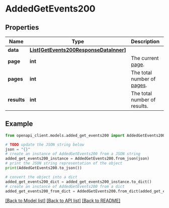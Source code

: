 # AddedGetEvents200


## Properties

Name | Type | Description | Notes
------------ | ------------- | ------------- | -------------
**data** | [**List[GetEvents200ResponseDataInner]**](GetEvents200ResponseDataInner.md) |  | [optional] 
**page** | **int** | The current [page](https://techdocs.akamai.com/linode-api/reference/pagination). | [optional] [readonly] 
**pages** | **int** | The total number of [pages](https://techdocs.akamai.com/linode-api/reference/pagination). | [optional] [readonly] 
**results** | **int** | The total number of results. | [optional] [readonly] 

## Example

```python
from openapi_client.models.added_get_events200 import AddedGetEvents200

# TODO update the JSON string below
json = "{}"
# create an instance of AddedGetEvents200 from a JSON string
added_get_events200_instance = AddedGetEvents200.from_json(json)
# print the JSON string representation of the object
print(AddedGetEvents200.to_json())

# convert the object into a dict
added_get_events200_dict = added_get_events200_instance.to_dict()
# create an instance of AddedGetEvents200 from a dict
added_get_events200_from_dict = AddedGetEvents200.from_dict(added_get_events200_dict)
```
[[Back to Model list]](../README.md#documentation-for-models) [[Back to API list]](../README.md#documentation-for-api-endpoints) [[Back to README]](../README.md)


